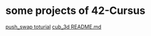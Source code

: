 # some projects of 42-Cursus
[push_swap toturial](https://github.com/ayoub-elidryssy/42-Project/blob/main/push_swap/toturial.md)
[cub_3d README.md](https://github.com/ayoub-elidryssy/42-Project/blob/main/Cub3D/README.md)
